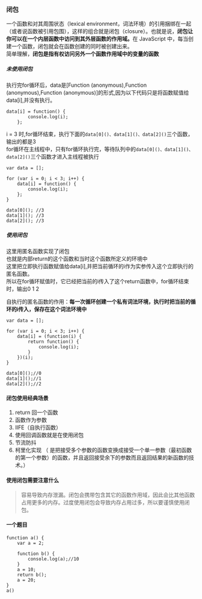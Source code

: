 ### 闭包
一个函数和对其周围状态（lexical environment，词法环境）的引用捆绑在一起（或者说函数被引用包围），这样的组合就是闭包（closure）。也就是说，<b>闭包让你可以在一个内层函数中访问到其外层函数的作用域。</b>在 JavaScript 中，每当创建一个函数，闭包就会在函数创建的同时被创建出来。   
简单理解，<b>闭包是指有权访问另外一个函数作用域中的变量的函数</b>   

##### 未使用闭包
执行完for循环后，data是[Function (anonymous),Function (anonymous),Function (anonymous)]的形式,因为以下代码只是将函数赋值给data[i],并没有执行。
```
data[i] = function() {
        console.log(i);
    };
```
i = 3 时,for循环结束，执行下面的```data[0]()、data[1]()、data[2]()```三个函数，输出的都是3   
for循环在主线程中，只有for循环执行完，等待队列中的```data[0]()、data[1]()、data[2]()```三个函数才进入主线程被执行

```
var data = [];

for (var i = 0; i < 3; i++) {
    data[i] = function() {
        console.log(i);
    };
}

data[0](); //3
data[1](); //3
data[2](); //3
```

##### 使用闭包
这里用匿名函数实现了闭包   
也就是内部return的这个函数和当时这个函数所定义的环境中   
这里把立即执行函数赋值给data[i],并把当前循环的i作为实参传入这个立即执行的匿名函数。    
所以在for循环赋值时，它已经把当前的i传入了这个return函数中，for循环结束时，输出0 1 2


自执行的匿名函数的作用：**每一次循环创建一个私有词法环境，执行时把当前的循环的i传入，保存在这个词法环境中**  


```
var data = [];

for (var i = 0; i < 3; i++) {
    data[i] = (function(i) {
        return function() {
            console.log(i);
        }
    })(i);
}

data[0]();//0
data[1]();//1
data[2]();//2
```

#### 闭包使用经典场景
1. return 回一个函数
2. 函数作为参数
3. IIFE（自执行函数）
4. 使用回调函数就是在使用闭包
5. 节流防抖
6. 柯里化实现  （ 是把接受多个参数的函数变换成接受一个单一参数（最初函数的第一个参数）的函数，并且返回接受余下的参数而且返回结果的新函数的技术。）
   

#### 使用闭包需要注意什么  
>容易导致内存泄漏。闭包会携带包含其它的函数作用域，因此会比其他函数占用更多的内存。过度使用闭包会导致内存占用过多，所以要谨慎使用闭包。


#### 一个题目
```
function a() {
    var a = 2;

    function b() {
        console.log(a);//10
    }
    a = 10;
    return b();
    a = 20;
}
a()
```